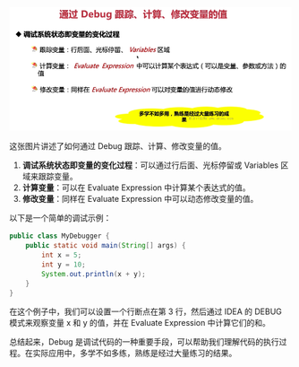![alt text](image-56.png)

这张图片讲述了如何通过 Debug 跟踪、计算、修改变量的值。

1. **调试系统状态即变量的变化过程**：可以通过行后面、光标停留或 Variables 区域来跟踪变量。
2. **计算变量**：可以在 Evaluate Expression 中计算某个表达式的值。
3. **修改变量**：同样在 Evaluate Expression 中可以动态修改变量的值。

以下是一个简单的调试示例：

```java
public class MyDebugger {
    public static void main(String[] args) {
        int x = 5;
        int y = 10;
        System.out.println(x + y);
    }
}
```

在这个例子中，我们可以设置一个行断点在第 3 行，然后通过 IDEA 的 DEBUG 模式来观察变量 x 和 y 的值，并在 Evaluate Expression 中计算它们的和。

总结起来，Debug 是调试代码的一种重要手段，可以帮助我们理解代码的执行过程。在实际应用中，多学不如多练，熟练是经过大量练习的结果。
